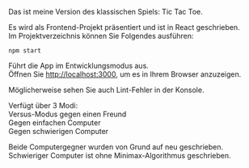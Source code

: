 Das ist meine Version des klassischen Spiels: Tic Tac Toe.

Es wird als Frontend-Projekt präsentiert und ist in React geschrieben.\
Im Projektverzeichnis können Sie Folgendes ausführen:

`npm start`

Führt die App im Entwicklungsmodus aus.\
Öffnen Sie [http://localhost:3000](http://localhost:3000), um es in Ihrem Browser anzuzeigen.

Möglicherweise sehen Sie auch Lint-Fehler in der Konsole.

Verfügt über 3 Modi:\
Versus-Modus gegen einen Freund \
Gegen einfachen Computer \
Gegen schwierigen Computer 

Beide Computergegner wurden von Grund auf neu geschrieben.\
Schwieriger Computer ist ohne Minimax-Algorithmus geschrieben.
